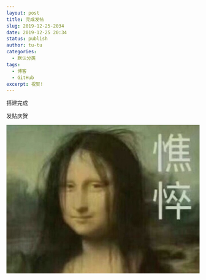 ```yaml
---
layout: post
title: 完成发帖
slug: 2019-12-25-2034
date: 2019-12-25 20:34
status: publish
author: tu-tu
categories: 
  - 默认分类
tags: 
  - 博客
  - GitHub
excerpt: 祝贺!
---
```


搭建完成

发贴庆贺

![](./images/1911110638VA.png)
